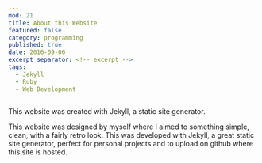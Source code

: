 ```yaml
---
mod: 21
title: About this Website
featured: false
category: programming
published: true
date: 2016-09-06
excerpt_separator: <!-- excerpt -->
tags:
  - Jekyll
  - Ruby
  - Web Development
---
```


This website was created with Jekyll, a static site generator.
<!-- excerpt -->

This website was designed by myself where I aimed to something simple, clean, with a fairly retro look. This was developed with Jekyll, a great static site generator, perfect for personal projects and to upload on github where this site is hosted.

